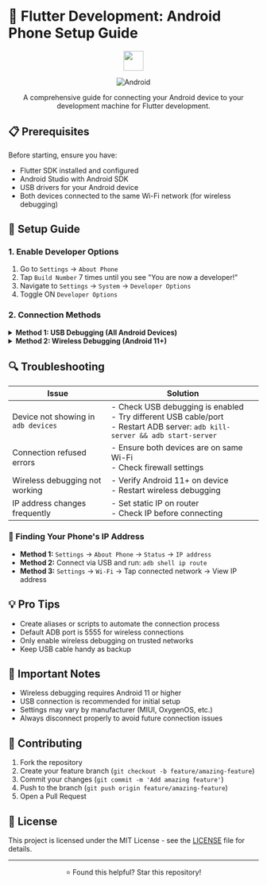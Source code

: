 # 📱 Flutter Development: Android Phone Setup Guide

<div align="center">

  <img src="https://cdn.jsdelivr.net/gh/devicons/devicon@latest/icons/flutter/flutter-original.svg" height=40 width =40 />
          

![Android](https://img.shields.io/badge/Android-3DDC84?style=for-the-badge&logo=android&logoColor=white)

A comprehensive guide for connecting your Android device to your development machine for Flutter development.
</div>

## 📋 Prerequisites

Before starting, ensure you have:

- Flutter SDK installed and configured
- Android Studio with Android SDK
- USB drivers for your Android device
- Both devices connected to the same Wi-Fi network (for wireless debugging)

## 🚀 Setup Guide

### 1. Enable Developer Options

1. Go to `Settings` → `About Phone`
2. Tap `Build Number` 7 times until you see "You are now a developer!"
3. Navigate to `Settings` → `System` → `Developer Options`
4. Toggle ON `Developer Options`

### 2. Connection Methods

<details>
<summary><b>Method 1: USB Debugging (All Android Devices)</b></summary>

#### Step 1: Enable USB Debugging
1. Enable Developer Options (as shown above)
2. Turn on `USB debugging`
3. For Android 11+: Enable `Install via USB` and `Wireless debugging`

#### Step 2: Connect via USB
```bash
# Enable TCP/IP mode on port 5555
adb tcpip 5555

# Find your phone's IP address
# Settings → About Phone → Status → IP address
# Or run:
adb shell ip route

# Connect to your device via Wi-Fi
adb connect <PHONE_IP_ADDRESS>:5555

# Example:
adb connect 192.168.18.48:5555

# Verify connected devices
adb devices
```

#### Step 3: Verify Flutter Connection
```bash
flutter devices
```

Expected output:
```
List of devices attached
<device_id>    device
<PHONE_IP_ADDRESS>:5555    device
```

#### Step 4: Disconnect
```bash
adb disconnect <PHONE_IP_ADDRESS>:5555
```
</details>

<details>
<summary><b>Method 2: Wireless Debugging (Android 11+)</b></summary>

#### Step 1: Enable Wireless Debugging
1. Enable Developer Options
2. Turn on `Wireless debugging`
3. Note the IP address, port, and pairing code displayed on your phone

#### Step 2: Pair and Connect
```bash
# Pair with your device
adb pair <IP_ADDRESS>:<PAIRING_PORT>

# Example:
adb pair 192.168.1.105:43127

# Connect to your device
adb connect <IP_ADDRESS>:<DEBUG_PORT>

# Example:
adb connect 192.168.1.105:5555
```

#### Step 3: Verify Connection
```bash
adb devices
flutter devices
```

#### Step 4: Disconnect
```bash
adb disconnect <IP_ADDRESS>:5555
```
</details>

## 🔍 Troubleshooting

| Issue | Solution |
|-------|----------|
| Device not showing in `adb devices` | - Check USB debugging is enabled<br>- Try different USB cable/port<br>- Restart ADB server: `adb kill-server && adb start-server` |
| Connection refused errors | - Ensure both devices are on same Wi-Fi<br>- Check firewall settings |
| Wireless debugging not working | - Verify Android 11+ on device<br>- Restart wireless debugging |
| IP address changes frequently | - Set static IP on router<br>- Check IP before connecting |

### 🔎 Finding Your Phone's IP Address

- **Method 1:** `Settings` → `About Phone` → `Status` → `IP address`
- **Method 2:** Connect via USB and run: `adb shell ip route`
- **Method 3:** `Settings` → `Wi-Fi` → Tap connected network → View IP address

## 💡 Pro Tips

- Create aliases or scripts to automate the connection process
- Default ADB port is 5555 for wireless connections
- Only enable wireless debugging on trusted networks
- Keep USB cable handy as backup

## 📝 Important Notes

- Wireless debugging requires Android 11 or higher
- USB connection is recommended for initial setup
- Settings may vary by manufacturer (MIUI, OxygenOS, etc.)
- Always disconnect properly to avoid future connection issues

## 🤝 Contributing

1. Fork the repository
2. Create your feature branch (`git checkout -b feature/amazing-feature`)
3. Commit your changes (`git commit -m 'Add amazing feature'`)
4. Push to the branch (`git push origin feature/amazing-feature`)
5. Open a Pull Request

## 📄 License

This project is licensed under the MIT License - see the [LICENSE](LICENSE) file for details.

---

<div align="center">
⭐ Found this helpful? Star this repository!
</div>

